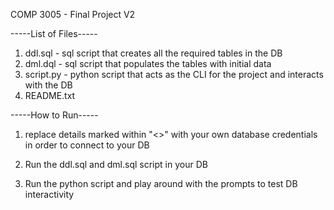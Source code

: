 COMP 3005 - Final Project V2

-----List of Files-----

1. ddl.sql - sql script that creates all the required tables in the DB
2. dml.dql - sql script that populates the tables with initial data
3. script.py - python script that acts as the CLI for the project and interacts with the DB
4. README.txt

-----How to Run-----

1. replace details marked within "<>" with your own database credentials in order to connect
to your DB

2. Run the ddl.sql and dml.sql script in your DB

3. Run the python script and play around with the prompts to test DB interactivity